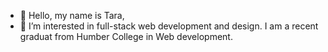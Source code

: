 - 👋 Hello, my name is Tara, 
- 👀 I’m interested in full-stack web development and design. I am a recent graduat from Humber College in Web development. 




<!---
Taralai0626/Taralai0626 is a ✨ special ✨ repository because its `README.md` (this file) appears on your GitHub profile.
You can click the Preview link to take a look at your changes.
--->
